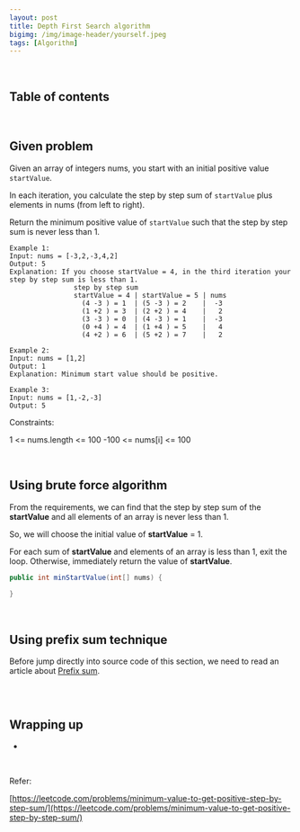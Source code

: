 ```yaml
---
layout: post
title: Depth First Search algorithm
bigimg: /img/image-header/yourself.jpeg
tags: [Algorithm]
---
```





<br>

## Table of contents





<br>

## Given problem

Given an array of integers nums, you start with an initial positive value ```startValue```.

In each iteration, you calculate the step by step sum of ```startValue``` plus elements in nums (from left to right).

Return the minimum positive value of ```startValue``` such that the step by step sum is never less than 1.

```
Example 1:
Input: nums = [-3,2,-3,4,2]
Output: 5
Explanation: If you choose startValue = 4, in the third iteration your step by step sum is less than 1.
                step by step sum
                startValue = 4 | startValue = 5 | nums
                  (4 -3 ) = 1  | (5 -3 ) = 2    |  -3
                  (1 +2 ) = 3  | (2 +2 ) = 4    |   2
                  (3 -3 ) = 0  | (4 -3 ) = 1    |  -3
                  (0 +4 ) = 4  | (1 +4 ) = 5    |   4
                  (4 +2 ) = 6  | (5 +2 ) = 7    |   2

Example 2:
Input: nums = [1,2]
Output: 1
Explanation: Minimum start value should be positive.

Example 3:
Input: nums = [1,-2,-3]
Output: 5
```

Constraints:

1 <= nums.length <= 100
-100 <= nums[i] <= 100


<br>

## Using brute force algorithm

From the requirements, we can find that the step by step sum of the **startValue** and all elements of an array is never less than 1.

So, we will choose the initial value of **startValue** = 1.

For each sum of **startValue** and elements of an array is less than 1, exit the loop. Otherwise, immediately return the value of **startValue**.

```java 
public int minStartValue(int[] nums) {
    
}
```


<br>

## Using prefix sum technique

Before jump directly into source code of this section, we need to read an article about [Prefix sum]().

```java

```



<br>

## Wrapping up

- 





<br>

Refer:

[https://leetcode.com/problems/minimum-value-to-get-positive-step-by-step-sum/](https://leetcode.com/problems/minimum-value-to-get-positive-step-by-step-sum/)